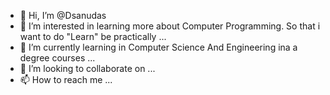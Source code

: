 - 👋 Hi, I’m @Dsanudas
- 👀 I’m interested in learning more about Computer Programming. So that i want to do "Learn" be practically ...
- 🌱 I’m currently learning in Computer Science And Engineering ina a degree courses ...
- 💞️ I’m looking to collaborate on ...
- 📫 How to reach me ...

<!---
Dsanudas/Dsanudas is a ✨ special ✨ repository because its `README.md` (this file) appears on your GitHub profile.
You can click the Preview link to take a look at your changes.
--->
